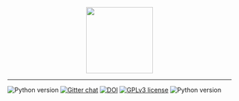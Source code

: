 <p align ="center">
<img src='https://github.com/Benjamin-Lee/MechWolf/raw/master/logo/wordmark3x.png' height="150">
</p>

---

![Python version](https://img.shields.io/badge/python-3.7-blue.svg)
[![Gitter chat](https://img.shields.io/badge/chat-on%20gitter-brightgreen.svg)](https://gitter.im/mechwolf-project)
[![DOI](https://img.shields.io/badge/DOI-to%20be%20determined-brightgreen.svg)](https://gitter.im/mechwolf-project)
[![GPLv3 license](https://img.shields.io/badge/License-GPLv3-blue.svg)](https://github.com/Benjamin-Lee/MechWolf/blob/master/LICENSE)
![Python version](https://img.shields.io/travis/Benjamin-Lee/MechWolf.svg)
